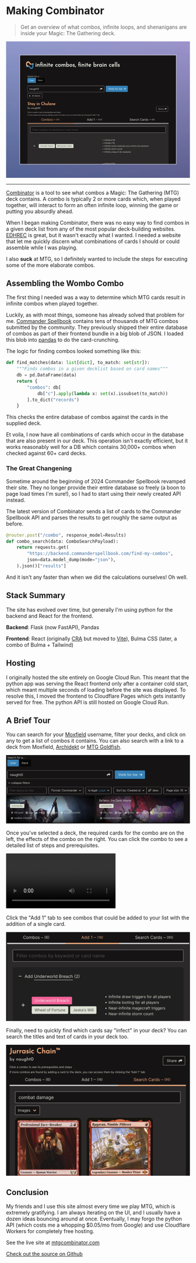 # Making Combinator

> Get an overview of what combos, infinite loops, and shenanigans are inside your Magic: The Gathering deck.

![](/combinator.webp)

---

[Combinator](https://mtgcombinator.com) is a tool to see what combos a Magic: The Gathering (MTG) deck contains. A combo is typically 2 or more cards which, when played together, will interact to form an often infinite loop, winning the game or putting you absurdly ahead.

When I began making Combinator, there was no easy way to find combos in a given deck list from any of the most popular deck-building websites. [EDHREC](https://edhrec.com/) is great, but it wasn't exactly what I wanted. I needed a website that let me quickly discern what combinations of cards I should or could assemble while I was playing.

I also **suck** at MTG, so I definitely wanted to include the steps for executing some of the more elaborate combos.

## Assembling the Wombo Combo

The first thing I needed was a way to determine which MTG cards result in infinite combos when played together.

Luckily, as with most things, someone has already solved that problem for me. [Commander Spellbook](https://commanderspellbook.com/) contains tens of thousands of MTG combos submitted by the community. They previously shipped their entire database of combos as part of their frontend bundle in a big blob of JSON. I loaded this blob into [pandas](https://pandas.pydata.org/) to do the card-crunching.

The logic for finding combos looked something like this:

```py
def find_matches(data: list[dict], to_match: set[str]):
    """Finds combos in a given decklist based on card names"""
    db = pd.DataFrame(data)
    return {
        "combos": db[
            db["c"].apply(lambda x: set(x).issubset(to_match))
        ].to_dict("records")
    }
```

This checks the entire database of combos against the cards in the supplied deck.

Et voila, I now have all combinations of cards which occur in the database that are also present in our deck. This operation isn't exactly efficient, but it works reasonably well for a DB which contains 30,000+ combos when checked against 60+ card decks.

### The Great Changening

Sometime around the beginning of 2024 Commander Spellbook revamped their site. They no longer provide their entire database so freely (a boon to page load times I'm sure!), so I had to start using their newly created API instead.

The latest version of Combinator sends a list of cards to the Commander Spellbook API and parses the results to get roughly the same output as before.

```py
@router.post("/combo", response_model=Results)
def combo_search(data: ComboSearchPayload):
    return requests.get(
        "https://backend.commanderspellbook.com/find-my-combos",
        json=data.model_dump(mode="json"),
    ).json()["results"]
```

And it isn't any faster than when we did the calculations ourselves! Oh well.


## Stack Summary

The site has evolved over time, but generally I'm using python for the backend and React for the frontend.

**Backend**: Flask (now FastAPI), Pandas

**Frontend**: React (originally [CRA](https://create-react-app.dev/) but moved to [Vite](https://vitejs.dev/)), Bulma CSS (later, a combo of Bulma + Tailwind)

## Hosting

I originally hosted the site entirely on Google Cloud Run. This meant that the python app was serving the React frontend only after a container cold start, which meant multiple seconds of loading before the site was displayed. To resolve this, I moved the frontend to Cloudflare Pages which gets instantly served for free. The python API is still hosted on Google Cloud Run.


## A Brief Tour

You can search for your [Moxfield](https://moxfield.com) username, filter your decks, and click on any to get a list of combos it contains. You can also search with a link to a deck from Moxfield, [Archidekt](https://archidekt.com) or [MTG Goldfish](https://www.mtggoldfish.com/).

![](/combinator-user-search.webp)

Once you've selected a deck, the required cards for the combo are on the left, the effects of the combo on the right. You can click the combo to see a detailed list of steps and prerequisites.

<video controls>
  <source src="/combinator.mp4" type="video/mp4">
</video>

Click the "Add 1" tab to see combos that could be added to your list with the addition of a single card.

![](/combinator-add-one.webp)

Finally, need to quickly find which cards say "infect" in your deck? You can search the titles and text of cards in your deck too.

![](/combinator-search.webp)

## Conclusion

My friends and I use this site almost every time we play MTG, which is extremely gratifying. I am always iterating on the UI, and I usually have a dozen ideas bouncing around at once. Eventually, I may forgo the python API (which costs me a whopping $0.05/mo from Google) and use Cloudflare Workers for completely free hosting.

See the live site at [mtgcombinator.com](https://mtgcombinator.com)

[Check out the source on Github](https://github.com/naught0/combinator)
